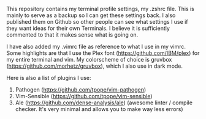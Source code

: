 This repository contains my terminal profile settings, my .zshrc file. This is mainly to serve as a backup so I can get these settings back. I also published them on Github so other people can see what settings I use if they want ideas for their own Terminals. I believe it is sufficiently commented to that it makes sense what is going on. 

I have also added my .vimrc file as reference to what I use in my vimrc. Some highlights are that I use the Plex font (https://github.com/IBM/plex) for my entire terminal and vim. My colorscheme of choice is gruvbox (https://github.com/morhetz/gruvbox), which I also use in dark mode.

Here is also a list of plugins I use:

1. Pathogen (https://github.com/tpope/vim-pathogen)
2. Vim-Sensible (https://github.com/tpope/vim-sensible)
3. Ale (https://github.com/dense-analysis/ale) (awesome linter / compile checker. It's very minimal and allows you to make way less errors)
